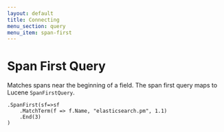 ```yaml
---
layout: default
title: Connecting
menu_section: query
menu_item: span-first
---
```



# Span First Query
Matches spans near the beginning of a field. The span first query maps to Lucene `SpanFirstQuery`. 

	.SpanFirst(sf=>sf
		.MatchTerm(f => f.Name, "elasticsearch.pm", 1.1)
		.End(3)
	)
